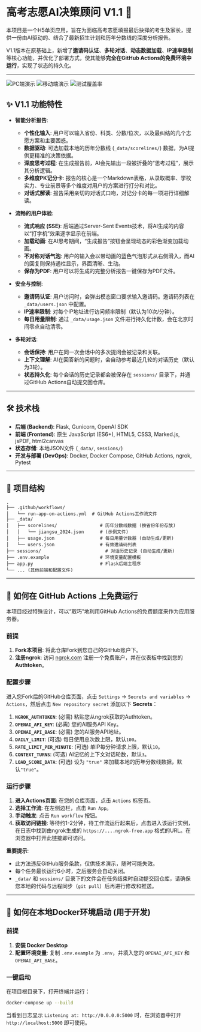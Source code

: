 # 高考志愿AI决策顾问 V1.1 🚀

本项目是一个H5单页应用，旨在为面临高考志愿填报最后抉择的考生及家长，提供一份由AI驱动的、结合了最新招生计划和历年分数线的深度分析报告。

V1.1版本在原基础上，新增了**邀请码认证**、**多轮对话**、**动态数据加载**、**IP速率限制**等核心功能，并优化了部署方式，使其能够**完全在GitHub Actions的免费环境中运行**，实现了状态的持久化。

---

![PC端演示](images/pc.png)
![移动端演示](images/mobile.jpg)
![测试覆盖率](images/pytest.png)

## ✨ V1.1 功能特性

- **智能分析报告**:
  - **个性化输入**: 用户可以输入省份、科类、分数/位次，以及最纠结的几个志愿方案和主要困惑。
  - **数据驱动**: 可选加载本地的历年分数线 (`_data/scorelines/`) 数据，为AI提供更精准的决策依据。
  - **深度思考过程**: 在生成报告前，AI会先输出一段被折叠的“思考过程”，展示其分析逻辑。
  - **多维度PK记分卡**: 报告的核心是一个Markdown表格，从录取概率、学校实力、专业前景等多个维度对用户的方案进行打分和对比。
  - **对话式解读**: 报告采用亲切的对话式口吻，对记分卡的每一项进行详细解读。

- **流畅的用户体验**:
  - **流式响应 (SSE)**: 后端通过Server-Sent Events技术，将AI生成的内容以“打字机”效果逐字显示在前端。
  - **加载动画**: 在AI思考期间，“生成报告”按钮会呈现动态的彩色渐变加载动画。
  - **不对称对话气泡**: 用户的输入会以带动画的蓝色气泡形式从右侧滑入，而AI的回复则保持通栏显示，界面清晰、生动。
  - **保存为PDF**: 用户可以将生成的完整分析报告一键保存为PDF文件。

- **安全与控制**:
  - **邀请码认证**: 用户访问时，会弹出模态窗口要求输入邀请码。邀请码列表在 `_data/users.json` 中配置。
  - **IP速率限制**: 对每个IP地址进行访问频率限制（默认为10次/分钟）。
  - **每日用量限制**: 通过 `_data/usage.json` 文件进行持久化计数，会在北京时间零点自动清零。

- **多轮对话**:
  - **会话保持**: 用户在同一次会话中的多次提问会被记录和关联。
  - **上下文理解**: AI在回答新的问题时，会自动参考最近几轮的对话历史（默认为3轮）。
  - **状态持久化**: 每个会话的历史记录都会被保存在 `sessions/` 目录下，并通过GitHub Actions自动提交回仓库。

---

## 🛠️ 技术栈

- **后端 (Backend)**: Flask, Gunicorn, OpenAI SDK
- **前端 (Frontend)**: 原生 JavaScript (ES6+), HTML5, CSS3, Marked.js, jsPDF, html2canvas
- **状态存储**: 本地JSON文件 (`_data/`, `sessions/`)
- **开发与部署 (DevOps)**: Docker, Docker Compose, GitHub Actions, ngrok, Pytest

---

## 📂 项目结构

```
.
├── .github/workflows/
│   └── run-app-on-actions.yml  # GitHub Actions工作流文件
├── _data/
│   ├── scorelines/                # 历年分数线数据 (按省份年份存放)
│   │   └── jiangsu_2024.json      # (示例文件)
│   ├── usage.json                 # 每日用量计数器 (自动生成/更新)
│   └── users.json                 # 有效邀请码列表
├── sessions/                        # 对话历史记录 (自动生成/更新)
├── .env.example                   # 环境变量配置模板
├── app.py                         # Flask后端主程序
└── ... (其他前端和配置文件)
```

---

## 🚀 如何在 GitHub Actions 上免费运行

本项目经过特殊设计，可以“取巧”地利用GitHub Actions的免费额度来作为应用服务器。

### 前提
1.  **Fork本项目**: 将此仓库Fork到您自己的GitHub账户下。
2.  **注册ngrok**: 访问 [ngrok.com](https://ngrok.com) 注册一个免费账户，并在仪表板中找到您的 **Authtoken**。

### 配置步骤
进入您Fork后的GitHub仓库页面，点击 `Settings` -> `Secrets and variables` -> `Actions`，然后点击 `New repository secret` 添加以下 **Secrets**：

1.  **`NGROK_AUTHTOKEN`**: (必需) 粘贴您从ngrok获取的Authtoken。
2.  **`OPENAI_API_KEY`**: (必需) 您的AI服务API Key。
3.  **`OPENAI_API_BASE`**: (必需) 您的AI服务API地址。
4.  **`DAILY_LIMIT`**: (可选) 每日使用总次数上限，默认`100`。
5.  **`RATE_LIMIT_PER_MINUTE`**: (可选) 单IP每分钟请求上限，默认`10`。
6.  **`CONTEXT_TURNS`**: (可选) AI记忆的上下文对话轮数，默认`3`。
7.  **`LOAD_SCORE_DATA`**: (可选) 设为 `"true"` 来加载本地的历年分数线数据，默认`"true"`。

### 运行步骤
1.  **进入Actions页面**: 在您的仓库页面，点击 `Actions` 标签页。
2.  **选择工作流**: 在左侧边栏，点击 `Run App`。
3.  **手动触发**: 点击 `Run workflow` 按钮。
4.  **获取访问链接**: 等待约1-2分钟，待工作流运行起来后，点击进入该运行实例，在日志中找到由ngrok生成的 `https://....ngrok-free.app` 格式的URL。在浏览器中打开此链接即可访问。

**重要提示**:
- 此方法违反GitHub服务条款，仅供技术演示，随时可能失效。
- 每个任务最长运行6小时，之后服务会自动关闭。
- `_data/` 和 `sessions/` 目录下的文件会在任务结束时自动提交回仓库，请确保您本地的代码与远程同步（`git pull`）后再进行修改和推送。

---

## 🐳 如何在本地Docker环境启动 (用于开发)

### 前提
1.  **安装 Docker Desktop**
2.  **配置环境变量**: 复制 `.env.example` 为 `.env`，并填入您的 `OPENAI_API_KEY` 和 `OPENAI_API_BASE`。

### 一键启动
在项目根目录下，打开终端并运行：
```bash
docker-compose up --build
```
当看到日志显示 `Listening at: http://0.0.0.0:5000` 时，在浏览器中打开 `http://localhost:5000` 即可使用。
